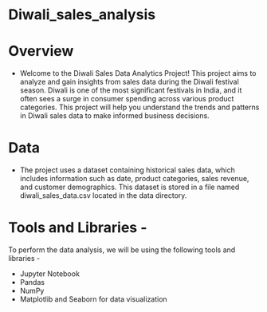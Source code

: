 # Diwali_sales_analysis
# Overview
- Welcome to the Diwali Sales Data Analytics Project! This project aims to analyze and gain insights from sales data during the Diwali festival season. Diwali is one of the most significant festivals in India, and 
  it often sees a surge in consumer spending across various product categories. This project will help you understand the trends and patterns in Diwali sales data to make informed business decisions.
  
# Data 
- The project uses a dataset containing historical sales data, which includes information such as date, product categories, sales revenue, and customer demographics. This dataset is stored in a file named 
  diwali_sales_data.csv located in the data directory.
# Tools and Libraries -
To perform the data analysis, we will be using the following tools and libraries -
* Jupyter Notebook
* Pandas
* NumPy
* Matplotlib and Seaborn for data visualization
